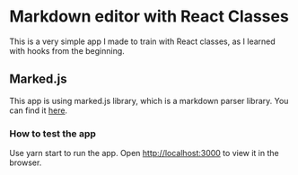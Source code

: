 # Markdown editor with React Classes

This is a very simple app I made to train with React classes, as I learned with hooks from the beginning.

## Marked.js

This app is using marked.js library, which is a markdown parser library. You can find it [here](https://www.npmjs.com/package/marked).

### How to test the app

Use yarn start to run the app.
Open [http://localhost:3000](http://localhost:3000) to view it in the browser.
